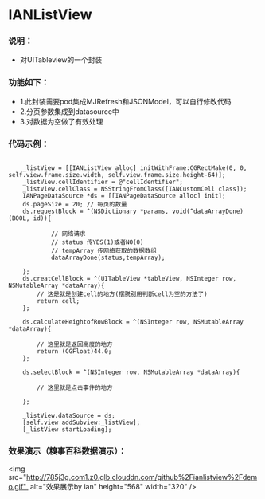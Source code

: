 # IANListView

### 说明：
- 对UITableview的一个封装

### 功能如下：

- 1.此封装需要pod集成MJRefresh和JSONModel，可以自行修改代码
- 2.分页参数集成到datasource中
- 3.对数据为空做了有效处理

### 代码示例：

```

 	_listView = [[IANListView alloc] initWithFrame:CGRectMake(0, 0, self.view.frame.size.width, self.view.frame.size.height-64)];
    _listView.cellIdentifier = @"cellIdentifier";
    _listView.cellClass = NSStringFromClass([IANCustomCell class]);
    IANPageDataSource *ds = [[IANPageDataSource alloc] init];
    ds.pageSize = 20; // 每页的数量
    ds.requestBlock = ^(NSDictionary *params, void(^dataArrayDone)(BOOL, id)){
        
       		// 网络请求
       		// status 传YES(1)或者NO(0)
       		// tempArray 传网络获取的数据数组
            dataArrayDone(status,tempArray);
  
    };
    ds.creatCellBlock = ^(UITableView *tableView, NSInteger row, NSMutableArray *dataArray){
       	// 这是就是创建cell的地方(摆脱别用判断cell为空的方法了)
        return cell;
    };
    
    ds.calculateHeightofRowBlock = ^(NSInteger row, NSMutableArray *dataArray){
        
        // 这里就是返回高度的地方
        return (CGFloat)44.0;
    };
    
    ds.selectBlock = ^(NSInteger row, NSMutableArray *dataArray){
        
       	// 这里就是点击事件的地方
        
    };
    
    _listView.dataSource = ds;
    [self.view addSubview:_listView];
    [_listView startLoading];

```

### 效果演示（糗事百科数据演示）：

<img src="http://785j3g.com1.z0.glb.clouddn.com/github%2Fianlistview%2Fdemo.gif"  alt="效果展示by ian" height="568" width="320" />